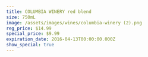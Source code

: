 ```yaml
---
title: COLUMBIA WINERY red blend
size: 750mL
image: /assets/images/wines/columbia-winery (2).png
reg_price: $14.99
special_price: $9.99
expiration_date: 2016-04-13T00:00:00.000Z
show_special: true
---
```



